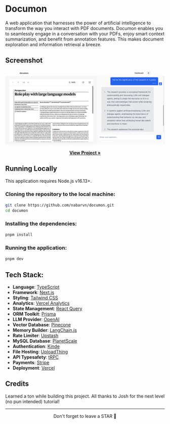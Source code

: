 # Documon

A web application that harnesses the power of artificial intelligence to transform the way you interact with PDF documents. Documon enables you to seamlessly engage in a conversation with your PDFs, enjoy smart context summarization, and benefit from annotation features. This makes document exploration and information retrieval a breeze.



## Screenshot

<img src="./screenshot.png">

<p align="center">
  <a href="https://documon.nabarun.ai"><strong>View Project »</strong></a>
</p>



## Running Locally

This application requires Node.js v16.13+.

### Cloning the repository to the local machine:
```bash
git clone https://github.com/nabarvn/documon.git
cd documon
```

### Installing the dependencies:
```bash
pnpm install
```

### Running the application:
```bash
pnpm dev
```



## Tech Stack:

- **Language**: [TypeScript](https://www.typescriptlang.org)
- **Framework**: [Next.js](https://nextjs.org)
- **Styling**: [Tailwind CSS](https://tailwindcss.com)
- **Analytics**: [Vercel Analytics](https://vercel.com/analytics)
- **State Management**: [React Query](https://www.npmjs.com/package/@tanstack/react-query)
- **ORM Toolkit**: [Prisma](https://www.prisma.io/docs/concepts/overview/what-is-prisma)
- **LLM Provider**: [OpenAI](https://platform.openai.com/docs/overview)
- **Vector Database**: [Pinecone](https://docs.pinecone.io/docs/overview)
- **Memory Builder**: [LangChain.js](https://js.langchain.com/docs/get_started/introduction)
- **Rate Limiter**: [Upstash](https://docs.upstash.com/redis)
- **MySQL Database**: [PlanetScale](https://planetscale.com/docs/concepts/what-is-planetscale)
- **Authentication**: [Kinde](https://kinde.com/docs/developer-tools/nextjs-sdk)
- **File Hosting**: [UploadThing](https://docs.uploadthing.com)
- **API Typesafety**: [tRPC](https://trpc.io/docs)
- **Payments**: [Stripe](https://stripe.com/docs/payments)
- **Deployment**: [Vercel](https://vercel.com)



## Credits

Learned a ton while building this project. All thanks to Josh for the next level (no pun intended) tutorial!

<hr />

<div align="center">Don't forget to leave a STAR 🌟</div>
